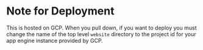 # Note for Deployment
This is hosted on GCP. When you pull down, if you want to deploy you must change the name of the top level `website` directory to the project id for your app engine instance provided by GCP. 


